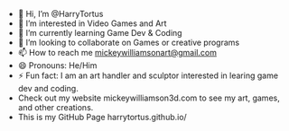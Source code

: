 - 👋 Hi, I’m @HarryTortus
- 👀 I’m interested in Video Games and Art
- 🌱 I’m currently learning Game Dev & Coding
- 💞️ I’m looking to collaborate on Games or creative programs
- 📫 How to reach me mickeywilliamsonart@gmail.com
- 😄 Pronouns: He/Him
- ⚡ Fun fact: I am an art handler and sculptor interested in learing game dev and coding.
- Check out my website mickeywilliamson3d.com to see my art, games, and other creations.
- This is my GitHub Page harrytortus.github.io/

<!---
HarryTortus/HarryTortus is a ✨ special ✨ repository because its `README.md` (this file) appears on your GitHub profile.
You can click the Preview link to take a look at your changes.
--->
